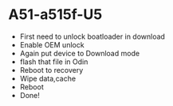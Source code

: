 # A51-a515f-U5 
- First need to unlock boatloader in download
- Enable OEM unlock
- Again put device to Download mode
- flash that file in Odin 
- Reboot to recovery
- Wipe data,cache
- Reboot
- Done!
